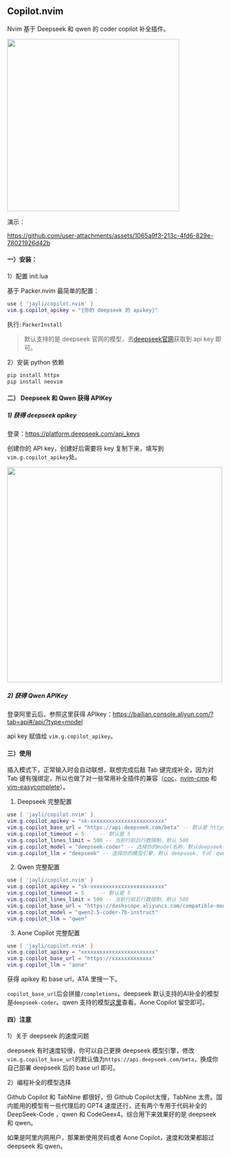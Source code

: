 ## Copilot.nvim

Nvim 基于 Deepseek 和 qwen 的 coder copilot 补全插件。

<img src="https://github.com/user-attachments/assets/37a4ab70-beff-4229-bee8-9aacd26d207f" width=400 />

演示：

https://github.com/user-attachments/assets/1065a9f3-213c-4fd6-829e-78021926d42b

#### 一）安装：

1）配置 init.lua

基于 Packer.nvim 最简单的配置：

```lua
use { 'jayli/copilot.nvim' }
vim.g.copilot_apikey = "{你的 deepseek 的 apikey}"
```

执行`:PackerInstall`

> 默认支持的是 deepseek 官网的模型，去[deepseek官网](https://platform.deepseek.com/api_keys)获取到 api key 即可。

2）安装 python 依赖

```bash
pip install httpx
pip install neovim
```

#### 二） Deepseek 和 Qwen 获得 APIKey

##### 1) 获得 deepseek apikey

登录：<https://platform.deepseek.com/api_keys>

创建你的 API key，创建好后需要将 key 复制下来，填写到`vim.g.copilot_apikey`处。

<img src="https://github.com/user-attachments/assets/3333d2c8-5156-43f9-89db-006e186d73fc" width=500 />

##### 2) 获得 Qwen APIKey

登录阿里云后，参照这里获得 APIkey：<https://bailian.console.aliyun.com/?tab=api#/api/?type=model>

api key 赋值给 `vim.g.copilot_apikey`。

#### 三）使用

插入模式下，正常输入时会自动联想，联想完成后敲 Tab 键完成补全，因为对 Tab 键有强绑定，所以也做了对一些常用补全插件的兼容（[coc](https://github.com/neoclide/coc.nvim)、[nvim-cmp](https://github.com/hrsh7th/nvim-cmp) 和 [vim-easycomplete](https://github.com/jayli/vim-easycomplete)）。

1) Deepseek 完整配置

```lua
use { 'jayli/copilot.nvim' }
vim.g.copilot_apikey = "sk-xxxxxxxxxxxxxxxxxxxxxxxx"
vim.g.copilot_base_url = "https://api.deepseek.com/beta" -- 默认是 https://api.deepseek.com/beta
vim.g.copilot_timeout = 5     -- 默认是 5
vim.g.copilot_lines_limit = 500 -- 当前行前后行数限制，默认 500
vim.g.copilot_model = "deepseek-coder" -- 选择你的model名称，默认deepseek-coder
vim.g.copilot_llm = "deepseek" -- 选择你的模型引擎，默认 deepseek，千问：qwen
```

2) Qwen 完整配置

```lua
use { 'jayli/copilot.nvim' }
vim.g.copilot_apikey = "sk-xxxxxxxxxxxxxxxxxxxxxxxx"
vim.g.copilot_timeout = 5     -- 默认是 5
vim.g.copilot_lines_limit = 500 -- 当前行前后行数限制，默认 500
vim.g.copilot_base_url = "https://dashscope.aliyuncs.com/compatible-mode/v1"
vim.g.copilot_model = "qwen2.5-coder-7b-instruct"
vim.g.copilot_llm = "qwen"
```

3) Aone Copilot 完整配置

```lua
use { 'jayli/copilot.nvim' }
vim.g.copilot_apikey = "xxxxxxxxxxxxxxxxxxxxxxxx"
vim.g.copilot_base_url = "https://xxxxxxxxxxxxx"
vim.g.copilot_llm = "aone"
```

获得 apikey 和 base url，ATA 里搜一下。

`copilot_base_url`后会拼接`/completions`。deepseek 默认支持的AI补全的模型是`deepseek-coder`。qwen 支持的模型[这里](https://bailian.console.aliyun.com/?tab=doc#/api/?type=model&url=https%3A%2F%2Fhelp.aliyun.com%2Fdocument_detail%2F2850166.html)查看。Aone Copilot 留空即可。

#### 四）注意

1）关于 deepseek 的速度问题

deepseek 有时速度较慢，你可以自己更换 deepseek 模型引擎，修改`vim.g.copilot_base_url`的默认值为`https://api.deepseek.com/beta`，换成你自己部署 deepseek 后的 base url 即可。

2）编程补全的模型选择

Github Copilot 和 TabNine 都很好，但 Github Copilot太慢，TabNine 太贵。国内能用的模型有一些代理后的 GPT4 速度还行，还有两个专用于代码补全的 DeepSeek-Code ，qwen 和 CodeGeex4。综合用下来效果好的是 deepseek 和 qwen。

如果是阿里内网用户，那果断使用灵码或者 Aone Copilot，速度和效果都超过 deepseek 和 qwen。
